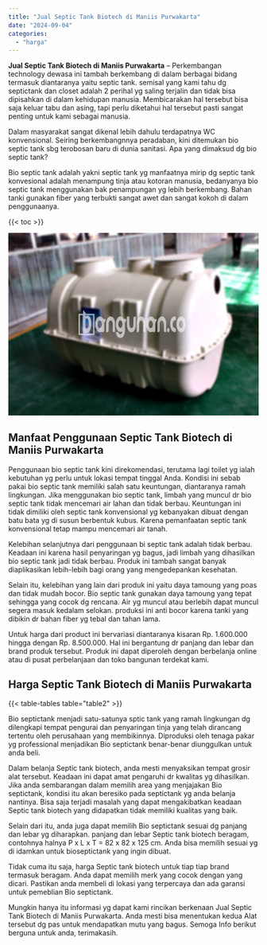```yaml
---
title: "Jual Septic Tank Biotech di Maniis Purwakarta"
date: "2024-09-04"
categories: 
  - "harga"
---
```


**Jual Septic Tank Biotech di Maniis Purwakarta** – Perkembangan technology dewasa ini tambah berkembang di dalam berbagai bidang termasuk diantaranya yaitu septic tank. semisal yang kami tahu dg septictank dan closet adalah 2 perihal yg saling terjalin dan tidak bisa dipisahkan di dalam kehidupan manusia. Membicarakan hal tersebut bisa saja keluar tabu dan asing, tapi perlu diketahui hal tersebut pasti sangat penting untuk kami sebagai manusia.

Dalam masyarakat sangat dikenal lebih dahulu terdapatnya WC konvensional. Seiring berkembangnnya peradaban, kini ditemukan bio septic tank sbg terobosan baru di dunia sanitasi. Apa yang dimaksud dg bio septic tank?

Bio septic tank adalah yakni septic tank yg manfaatnya mirip dg septic tank konvesional adalah menampung tinja atau kotoran manusia, bedanyanya bio septic tank menggunakan bak penampungan yg lebih berkembang. Bahan tanki gunakan fiber yang terbukti sangat awet dan sangat kokoh di dalam penggunaanya.

{{< toc >}}

![Jual Septic Tank Biotech di Maniis Purwakarta](/images/jual-bio-septictank-36.png)

## Manfaat Penggunaan Septic Tank Biotech di Maniis Purwakarta

Penggunaan bio septic tank kini direkomendasi, terutama lagi toilet yg ialah kebutuhan yg perlu untuk lokasi tempat tinggal Anda. Kondisi ini sebab pakai bio septic tank memiliki salah satu keuntungan, diantaranya ramah lingkungan. Jika menggunakan bio septic tank, limbah yang muncul dr bio septic tank tidak mencemari air lahan dan tidak berbau. Keuntungan ini tidak dimiliki oleh septic tank konvensional yg kebanyakan dibuat dengan batu bata yg di susun berbentuk kubus. Karena pemanfaatan septic tank konvensional tetap mampu mencemari air tanah.

Kelebihan selanjutnya dari penggunaan bi septic tank adalah tidak berbau. Keadaan ini karena hasil penyaringan yg bagus, jadi limbah yang dihasilkan bio septic tank jadi tidak berbau. Produk ini tambah sangat banyak diaplikasikan lebih-lebih bagi orang yang mengedepankan kesehatan.

Selain itu, kelebihan yang lain dari produk ini yaitu daya tamoung yang poas dan tidak mudah bocor. Bio septic tank gunakan daya tamoung yang tepat sehingga yang cocok dg rencana. Air yg muncul atau berlebih dapat muncul segera masuk kedalam selokan. produksi ini anti bocor karena tanki yang dibikin dr bahan fiber yg tebal dan tahan lama.

Untuk harga dari product ini bervariasi diantaranya kisaran Rp. 1.600.000 hingga dengan Rp. 8.500.000. Hal ini bergantung dr panjang dan lebar dan brand produk tersebut. Produk ini dapat diperoleh dengan berbelanja online atau di pusat perbelanjaan dan toko bangunan terdekat kami.

## Harga Septic Tank Biotech di Maniis Purwakarta

{{< table-tables table="table2" >}}

Bio septictank menjadi satu-satunya sptic tank yang ramah lingkungan dg dilengkapi tempat pengurai dan penyaringan tinja yang telah dirancang tertentu oleh perusahaan yang membikinnya. Diproduksi oleh tenaga pakar yg professional menjadikan Bio septictank benar-benar diunggulkan untuk anda beli.

Dalam belanja Septic tank biotech, anda mesti menyaksikan tempat grosir alat tersebut. Keadaan ini dapat amat pengaruhi dr kwalitas yg dihasilkan. Jika anda sembarangan dalam memilih area yang menjajakan Bio septictank, kondisi itu akan beresiko pada septictank yg anda belanja nantinya. Bisa saja terjadi masalah yang dapat mengakibatkan keadaan Septic tank biotech yang didapatkan tidak memiliki kualitas yang baik.

Selain dari itu, anda juga dapat memilih Bio septictank sesuai dg panjang dan lebar yg diharapkan. panjang dan lebar Septic tank biotech beragam, contohnya halnya P x L x T = 82 x 82 x 125 cm. Anda bisa memilih sesuai yg di idamkan untuk bioseptictank yang ingin dibuat.

Tidak cuma itu saja, harga Septic tank biotech untuk tiap tiap brand termasuk beragam. Anda dapat memilih merk yang cocok dengan yang dicari. Pastikan anda membeli di lokasi yang terpercaya dan ada garansi untuk pemeblian Bio septictank.

Mungkin hanya itu informasi yg dapat kami rincikan berkenaan Jual Septic Tank Biotech di Maniis Purwakarta. Anda mesti bisa menentukan kedua Alat tersebut dg pas untuk mendapatkan mutu yang bagus. Semoga Info berikut berguna untuk anda, terimakasih.
